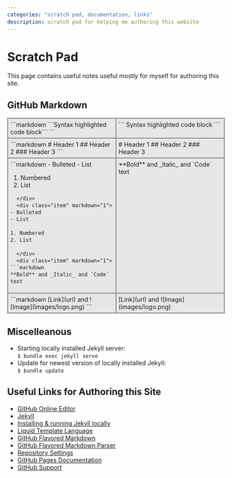 ```yaml
---
categories: "scratch pad, documentation, links"
description: scratch pad for helping me authoring this website
---
```


<style>
.md-container {
  display: grid;
  grid-template: auto / auto auto;
  grid-gap: 2px;
  background-color: #888;
  padding: 2px;
}

.md-container > div {
  background-color: rgba(255, 255, 255, 0.8);
  padding: 5px 5px;
}
</style>

# Scratch Pad

This page contains useful notes useful mostly for myself for authoring
this site.

## GitHub Markdown

<div class="md-container">
  <div class="item" markdown="1">
```markdown
```Syntax highlighted code block```
```
  </div>
  <div class="item" markdown="1">
```
Syntax highlighted code block
```
  </div>
  <div class="item" markdown="1">
```markdown
# Header 1
## Header 2
### Header 3
```
  </div>
  <div class="item" markdown="1">
# Header 1
## Header 2
### Header 3
  </div>
  <div class="item" markdown="1">
```markdown
- Bulleted
- List

1. Numbered
2. List
```
  </div>
  <div class="item" markdown="1">
- Bulleted
- List

1. Numbered
2. List

  </div>
  <div class="item" markdown="1">
```markdown
**Bold** and _Italic_ and `Code` text
```
  </div>
  <div class="item" markdown="1">
**Bold** and _Italic_ and `Code` text
  </div>
  <div class="item" markdown="1">
```markdown
[Link](url) and ![Image](images/logo.png)
```
  </div>
  <div class="item" markdown="1">
[Link](url) and ![Image](images/logo.png)
  </div>
</div>

## Miscelleanous

* Starting locally installed Jekyll server:<br />
  ```$ bundle exec jekyll serve```
* Update for newest version of locally installed Jekyll:<br />
   ```$ bundle update```

## Useful Links for Authoring this Site

- [GitHub Online Editor](https://github.com/soundpaint/soundpaint.github.io/edit/master/README.md)
- [Jekyll](https://jekyllrb.com/)
- [Installing &amp; running Jekyll locally](https://help.github.com/en/enterprise/2.14/user/articles/setting-up-your-github-pages-site-locally-with-jekyll)
- [Liquid Template Language](https://shopify.github.io/liquid/)
- [GitHub Flavored Markdown](https://guides.github.com/features/mastering-markdown/)
- [GitHub Flavored Markdown Parser](https://github.com/markedjs/marked)
- [Repository Settings](https://github.com/soundpaint/soundpaint.github.io/settings)
- [GitHub Pages Documentation](https://help.github.com/categories/github-pages-basics/)
- [GitHub Support](https://github.com/contact)
